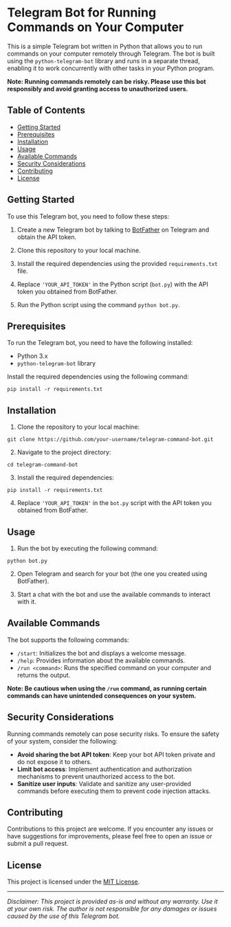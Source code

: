 
# Telegram Bot for Running Commands on Your Computer

This is a simple Telegram bot written in Python that allows you to run commands on your computer remotely through Telegram. The bot is built using the `python-telegram-bot` library and runs in a separate thread, enabling it to work concurrently with other tasks in your Python program.

**Note: Running commands remotely can be risky. Please use this bot responsibly and avoid granting access to unauthorized users.**

## Table of Contents
- [Getting Started](#getting-started)
- [Prerequisites](#prerequisites)
- [Installation](#installation)
- [Usage](#usage)
- [Available Commands](#available-commands)
- [Security Considerations](#security-considerations)
- [Contributing](#contributing)
- [License](#license)

## Getting Started

To use this Telegram bot, you need to follow these steps:

1. Create a new Telegram bot by talking to [BotFather](https://core.telegram.org/bots#botfather) on Telegram and obtain the API token.

2. Clone this repository to your local machine.

3. Install the required dependencies using the provided `requirements.txt` file.

4. Replace `'YOUR_API_TOKEN'` in the Python script (`bot.py`) with the API token you obtained from BotFather.

5. Run the Python script using the command `python bot.py`.

## Prerequisites

To run the Telegram bot, you need to have the following installed:

- Python 3.x
- `python-telegram-bot` library

Install the required dependencies using the following command:

```
pip install -r requirements.txt
```

## Installation

1. Clone the repository to your local machine:

```
git clone https://github.com/your-username/telegram-command-bot.git
```

2. Navigate to the project directory:

```
cd telegram-command-bot
```

3. Install the required dependencies:

```
pip install -r requirements.txt
```

4. Replace `'YOUR_API_TOKEN'` in the `bot.py` script with the API token you obtained from BotFather.

## Usage

1. Run the bot by executing the following command:

```
python bot.py
```

2. Open Telegram and search for your bot (the one you created using BotFather).

3. Start a chat with the bot and use the available commands to interact with it.

## Available Commands

The bot supports the following commands:

- `/start`: Initializes the bot and displays a welcome message.
- `/help`: Provides information about the available commands.
- `/run <command>`: Runs the specified command on your computer and returns the output.

**Note: Be cautious when using the `/run` command, as running certain commands can have unintended consequences on your system.**

## Security Considerations

Running commands remotely can pose security risks. To ensure the safety of your system, consider the following:

- **Avoid sharing the bot API token**: Keep your bot API token private and do not expose it to others.
- **Limit bot access**: Implement authentication and authorization mechanisms to prevent unauthorized access to the bot.
- **Sanitize user inputs**: Validate and sanitize any user-provided commands before executing them to prevent code injection attacks.

## Contributing

Contributions to this project are welcome. If you encounter any issues or have suggestions for improvements, please feel free to open an issue or submit a pull request.

## License

This project is licensed under the [MIT License](LICENSE).

---

*Disclaimer: This project is provided as-is and without any warranty. Use it at your own risk. The author is not responsible for any damages or issues caused by the use of this Telegram bot.*
